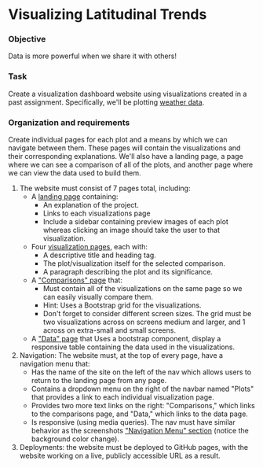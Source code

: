 # Visualizing Latitudinal Trends

### Objective
Data is more powerful when we share it with others!

### Task
Create a visualization dashboard website using visualizations created in a past assignment. Specifically, we'll be plotting [weather data](Resources/cities.csv).

### Organization and requirements
Create individual pages for each plot and a means by which we can navigate between them. These pages will contain the visualizations and their corresponding explanations. We'll also have a landing page, a page where we can see a comparison of all of the plots, and another page where we can view the data used to build them.
1. The website must consist of 7 pages total, including:
    * A [landing page](#landing-page) containing:
         * An explanation of the project.
         * Links to each visualizations page
         * Include a sidebar containing preview images of each plot whereas clicking an image should take the user to that visualization.
    * Four [visualization pages](#visualization-pages), each with:
         * A descriptive title and heading tag.
         * The plot/visualization itself for the selected comparison.
         * A paragraph describing the plot and its significance.
    * A ["Comparisons" page](#comparisons-page) that:
         * Must contain all of the visualizations on the same page so we can easily visually compare them.
         * Hint: Uses a Bootstrap grid for the visualizations.
         * Don't forget to consider different screen sizes. The grid must be two visualizations across on screens medium and larger, and 1 across on extra-small and small screens.
    * A ["Data" page](#data-page) that Uses a bootstrap component, display a responsive table containing the data used in the visualizations.
2. Navigation: The website must, at the top of every page, have a navigation menu that:
    * Has the name of the site on the left of the nav which allows users to return to the landing page from any page.
    * Contains a dropdown menu on the right of the navbar named "Plots" that provides a link to each individual visualization page.
    * Provides two more text links on the right: "Comparisons," which links to the comparisons page, and "Data," which links to the data page.
    * Is responsive (using media queries). The nav must have similar behavior as the screenshots ["Navigation Menu" section](#navigation-menu) (notice the background         color change).
3. Deployments: the website must be deployed to GitHub pages, with the website working on a live, publicly accessible URL as a result.
